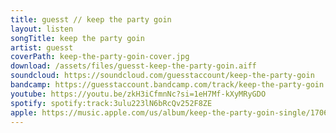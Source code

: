 ```yaml
---
title: guesst // keep the party goin
layout: listen
songTitle: keep the party goin
artist: guesst
coverPath: keep-the-party-goin-cover.jpg
download: /assets/files/guesst-keep-the-party-goin.aiff
soundcloud: https://soundcloud.com/guesstaccount/keep-the-party-goin
bandcamp: https://guesstaccount.bandcamp.com/track/keep-the-party-goin
youtube: https://youtu.be/zkH3iCfmnNc?si=1eH7Mf-kXyMRyGDO
spotify: spotify:track:3ulu223lN6bRcQv252F8ZE
apple: https://music.apple.com/us/album/keep-the-party-goin-single/1706823707
---
```

